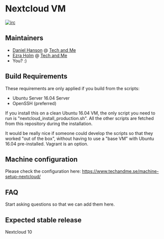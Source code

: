 # Nextcloud VM
[![irc](https://img.shields.io/badge/irc%20channel-%23nextcloud--vm%20on%20freenode-blue.svg)](https://webchat.freenode.net/?channels=nextcloud-vm)

## Maintainers
* [Daniel Hanson](https://github.com/enoch85) @ [Tech and Me](https://www.techandme.se)
* [Ezra Holm](https://github.com/ezraholm50) @ [Tech and Me](https://www.techandme.se)
* You? :)


## Build Requirements
These requirements are only applied if you build from the scripts:
* Ubuntu Server 16.04 Server
* OpenSSH (preferred)

If you install this on a clean Ubuntu 16.04 VM, the only script you need to run is "nextcloud_install_production.sh". All the other scripts are fetched from this repository during the installation.

It would be really nice if someone could develop the scripts so that they worked "out of the box", ẃithout having to use a "base VM" with Ubuntu 16.04 pre-installed. Vagrant is an option.

## Machine configuration
Please check the configuration here: https://www.techandme.se/machine-setup-nextcloud/

## FAQ

Start asking questions so that we can add them here.

## Expected stable release

Nextcloud 10
